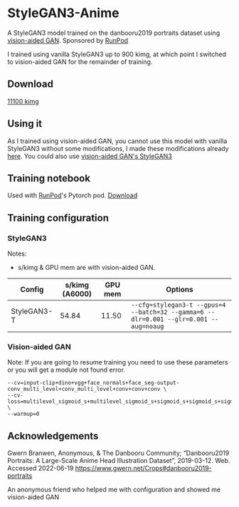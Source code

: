 # StyleGAN3-Anime
A StyleGAN3 model trained on the danbooru2019 portraits dataset using [vision-aided GAN](https://github.com/nupurkmr9/vision-aided-gan). Sponsored by [RunPod](https://runpod.io/)

I trained using vanilla StyleGAN3 up to 900 kimg, at which point I switched to vision-aided GAN for the remainder of training.

## Download
[11100 kimg](https://drive.google.com/file/d/1rsKrF4x4fh6kBgyKi8Mn6u9E5sWSoIcS/view)

## Using it
As I trained using vision-aided GAN, you cannot use this model with vanilla StyleGAN3 without some modifications, I made these modifications already [here](https://github.com/Expl0dingCat/stylegan3-modified). You could also use [vision-aided GAN's StyleGAN3](https://github.com/nupurkmr9/vision-aided-gan/tree/main/stylegan3)

## Training notebook
Used with [RunPod](https://runpod.io/)'s Pytorch pod. [Download](https://drive.google.com/file/d/1Rf2ASfuxRwW5rKWt2da6jdWViMQC8-ys/view)

## Training configuration
### StyleGAN3

Notes: 
- s/kimg & GPU mem are with vision-aided GAN.

| Config      | s/kimg (A6000)   | GPU mem | Options                                                                                |
|-------------|------------------|---------|----------------------------------------------------------------------------------------|
| StyleGAN3-T | 54.84            | 11.50   | `--cfg=stylegan3-t --gpus=4 --batch=32 --gamma=6 --dlr=0.001 --glr=0.001 --aug=noaug`  |
### Vision-aided GAN

Note: If you are going to resume training you need to use these parameters or you will get a module not found error.

```
--cv=input-clip+dino+vgg+face_normals+face_seg-output-conv_multi_level+conv_multi_level+conv+conv+conv \
--cv-loss=multilevel_sigmoid_s+multilevel_sigmoid_s+sigmoid_s+sigmoid_s+sigmoid_s \
--warmup=0
```


## Acknowledgements
Gwern Branwen, Anonymous, & The Danbooru Community; “Danbooru2019 Portraits: A Large-Scale Anime Head Illustration Dataset”, 2019-03-12. Web. Accessed 2022-06-19 https://www.gwern.net/Crops#danbooru2019-portraits

An anonymous friend who helped me with configuration and showed me vision-aided GAN


